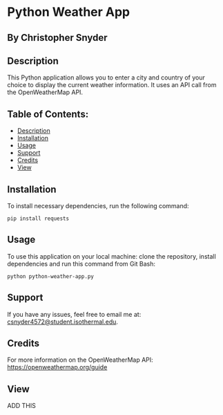 # Python Weather App

## By Christopher Snyder

## Description

This Python application allows you to enter a city and country of your choice to display the current weather information. It uses an API call from the OpenWeatherMap API.

## Table of Contents:
* [Description](#description)
* [Installation](#installation)
* [Usage](#usage)
* [Support](#support)
* [Credits](#credits)
* [View](#view)


## Installation

 To install necessary dependencies, run the following command:
  ```
 pip install requests
  ```

## Usage

To use this application on your local machine: clone the repository, install dependencies and run this command from Git Bash:
```
python python-weather-app.py
```

## Support

If you have any issues, feel free to email me at: csnyder4572@student.isothermal.edu. 

## Credits

For more information on the OpenWeatherMap API: https://openweathermap.org/guide

## View

ADD THIS
